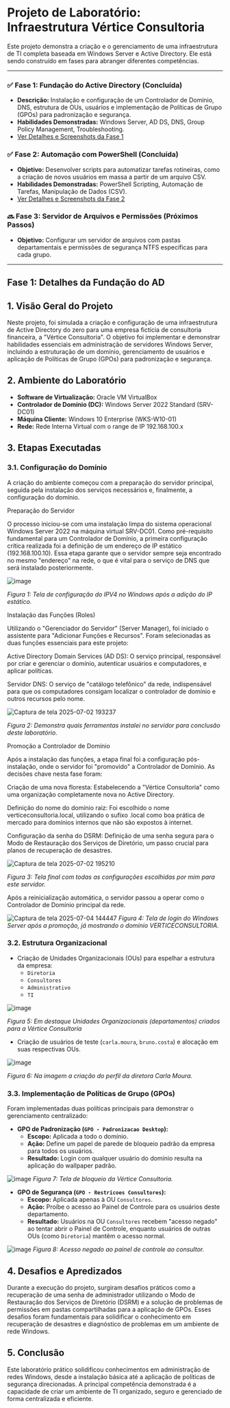 # Projeto de Laboratório: Infraestrutura Vértice Consultoria

Este projeto demonstra a criação e o gerenciamento de uma infraestrutura de TI completa baseada em Windows Server e Active Directory. Ele está sendo construído em fases para abranger diferentes competências.

---

### ✅ Fase 1: Fundação do Active Directory (Concluída)
* **Descrição:** Instalação e configuração de um Controlador de Domínio, DNS, estrutura de OUs, usuários e implementação de Políticas de Grupo (GPOs) para padronização e segurança.
* **Habilidades Demonstradas:** Windows Server, AD DS, DNS, Group Policy Management, Troubleshooting.
* [Ver Detalhes e Screenshots da Fase 1](#fase-1-detalhes)

### ✅ Fase 2: Automação com PowerShell (Concluída)
* **Objetivo:** Desenvolver scripts para automatizar tarefas rotineiras, como a criação de novos usuários em massa a partir de um arquivo CSV.
* **Habilidades Demonstradas:** PowerShell Scripting, Automação de Tarefas, Manipulação de Dados (CSV).
* [Ver Detalhes e Screenshots da Fase 2](./Fase-2-Automacao-PowerShell/README_Fase2.md)

### 🔜 Fase 3: Servidor de Arquivos e Permissões (Próximos Passos)
* **Objetivo:** Configurar um servidor de arquivos com pastas departamentais e permissões de segurança NTFS específicas para cada grupo.

---

## <a name="fase-1-detalhes"></a> Fase 1: Detalhes da Fundação do AD

## 1. Visão Geral do Projeto
Neste projeto, foi simulada a criação e configuração de uma infraestrutura de Active Directory do zero para uma empresa fictícia de consultoria financeira, a "Vértice Consultoria". O objetivo foi implementar e demonstrar habilidades essenciais em administração de servidores Windows Server, incluindo a estruturação de um domínio, gerenciamento de usuários e aplicação de Políticas de Grupo (GPOs) para padronização e segurança.

## 2. Ambiente do Laboratório
* **Software de Virtualização:** Oracle VM VirtualBox
* **Controlador de Domínio (DC):** Windows Server 2022 Standard (SRV-DC01)
* **Máquina Cliente:** Windows 10 Enterprise (WKS-W10-01)
* **Rede:** Rede Interna Virtual com o range de IP 192.168.100.x

## 3. Etapas Executadas

### 3.1. Configuração do Domínio

A criação do ambiente começou com a preparação do servidor principal, seguida pela instalação dos serviços necessários e, finalmente, a configuração do domínio.

Preparação do Servidor

O processo iniciou-se com uma instalação limpa do sistema operacional Windows Server 2022 na máquina virtual SRV-DC01. Como pré-requisito fundamental para um Controlador de Domínio, a primeira configuração crítica realizada foi a definição de um endereço de IP estático (192.168.100.10). Essa etapa garante que o servidor sempre seja encontrado no mesmo "endereço" na rede, o que é vital para o serviço de DNS que será instalado posteriormente.

![image](https://github.com/user-attachments/assets/38073098-09a4-4a80-8750-58ff289a0404)

*Figura 1: Tela de configuração do IPV4 no Windows após a adição do IP estático.*

Instalação das Funções (Roles)

Utilizando o "Gerenciador do Servidor" (Server Manager), foi iniciado o assistente para "Adicionar Funções e Recursos". Foram selecionadas as duas funções essenciais para este projeto:

Active Directory Domain Services (AD DS): O serviço principal, responsável por criar e gerenciar o domínio, autenticar usuários e computadores, e aplicar políticas.

Servidor DNS: O serviço de "catálogo telefônico" da rede, indispensável para que os computadores consigam localizar o controlador de domínio e outros recursos pelo nome.

![Captura de tela 2025-07-02 193237](https://github.com/user-attachments/assets/89ede6d9-65f7-4784-a9d1-360342ebe94f)

*Figura 2: Demonstra quais ferramentas instalei no servidor para conclusão deste laboratório.*

Promoção a Controlador de Domínio

Após a instalação das funções, a etapa final foi a configuração pós-instalação, onde o servidor foi "promovido" a Controlador de Domínio. As decisões chave nesta fase foram:

Criação de uma nova floresta: Estabelecendo a "Vértice Consultoria" como uma organização completamente nova no Active Directory.

Definição do nome do domínio raiz: Foi escolhido o nome verticeconsultoria.local, utilizando o sufixo .local como boa prática de mercado para domínios internos que não são expostos à internet.

Configuração da senha do DSRM: Definição de uma senha segura para o Modo de Restauração dos Serviços de Diretório, um passo crucial para planos de recuperação de desastres.

![Captura de tela 2025-07-02 195210](https://github.com/user-attachments/assets/29374851-1811-4c34-a668-af88642453e2)

*Figura 3: Tela final com todas as configurações escolhidas por mim para este servidor.*

Após a reinicialização automática, o servidor passou a operar como o Controlador de Domínio principal da rede.

![Captura de tela 2025-07-04 144447](https://github.com/user-attachments/assets/5b6b97a2-8a25-4ac4-a792-ef263d52b031)
*Figura 4: Tela de login do Windows Server após a promoção, já mostrando o domínio VERTICECONSULTORIA.*

### 3.2. Estrutura Organizacional
* Criação de Unidades Organizacionais (OUs) para espelhar a estrutura da empresa:
    * `Diretoria`
    * `Consultores`
    * `Administrativo`
    * `TI`
  
![image](https://github.com/user-attachments/assets/a1cdaef3-9a4b-41ba-833f-4915ac963e61)

*Figura 5: Em destaque Unidades Organizacionais (departamentos) criados para a Vértice Consultoria*

* Criação de usuários de teste (`carla.moura`, `bruno.costa`) e alocação em suas respectivas OUs.

![image](https://github.com/user-attachments/assets/8fb5424f-b48f-406c-af2e-e6083a128805)

*Figura 6: Na imagem a criação do perfil da diretora Carla Moura.*

### 3.3. Implementação de Políticas de Grupo (GPOs)
Foram implementadas duas políticas principais para demonstrar o gerenciamento centralizado:

* **GPO de Padronização (`GPO - Padronizacao Desktop`):**
    * **Escopo:** Aplicada a todo o domínio.
    * **Ação:** Define um papel de parede de bloqueio padrão da empresa para todos os usuários.
    * **Resultado:** Login com qualquer usuário do domínio resulta na aplicação do wallpaper padrão.
  
![image](https://github.com/user-attachments/assets/dc6c5b46-055c-46e8-9237-0b24b80451d4)
*Figura 7: Tela de bloqueio da Vértice Consultoria.*

* **GPO de Segurança (`GPO - Restricoes Consultores`):**
    * **Escopo:** Aplicada apenas à OU `Consultores`.
    * **Ação:** Proíbe o acesso ao Painel de Controle para os usuários deste departamento.
    * **Resultado:** Usuários na OU `Consultores` recebem "acesso negado" ao tentar abrir o Painel de Controle, enquanto usuários de outras OUs (como `Diretoria`) mantêm o acesso normal.

![image](https://github.com/user-attachments/assets/7d3806dd-1e53-4038-b9f3-b63ca1e48626)
*Figura 8: Acesso negado ao painel de controle ao consultor.*

## 4. Desafios e Apredizados
Durante a execução do projeto, surgiram desafios práticos como a recuperação de uma senha de administrador utilizando o Modo de Restauração dos Serviços de Diretório (DSRM) e a solução de problemas de permissões em pastas compartilhadas para a aplicação de GPOs. Esses desafios foram fundamentais para solidificar o conhecimento em recuperação de desastres e diagnóstico de problemas em um ambiente de rede Windows.

## 5. Conclusão 
Este laboratório prático solidificou conhecimentos em administração de redes Windows, desde a instalação básica até a aplicação de políticas de segurança direcionadas. A principal competência demonstrada é a capacidade de criar um ambiente de TI organizado, seguro e gerenciado de forma centralizada e eficiente.
